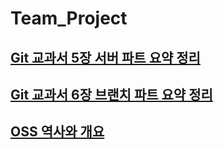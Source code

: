# Team_Project

## [Git 교과서 5장 서버 파트 요약 정리](https://github.com/MSYJ1234/Team_Project/blob/main/Server5.md "5장 요약")
## [Git 교과서 6장 브랜치 파트 요약 정리](https://github.com/MSYJ1234/Team_Project/blob/main/Branch6/1%2C2.md "6장 요약")
## [OSS 역사와 개요](https://github.com/MSYJ1234/Team_Project/blob/main/OSS-history.md)

